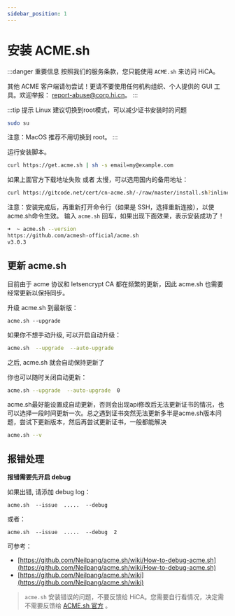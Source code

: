 ```yaml
---
sidebar_position: 1
---
```


# 安装 ACME.sh

:::danger 重要信息
按照我们的服务条款，您只能使用 `ACME.sh` 来访问 HiCA。

其他 ACME 客户端请勿尝试！更请不要使用任何机构组织、个人提供的 GUI 工具。欢迎举报： [report-abuse@corp.hi.cn](mailto:report-abuse@corp.hi.cn)。
:::

:::tip 提示
Linux 建议切换到root模式，可以减少证书安装时的问题

```bash
sudo su
```

注意：MacOS 推荐不用切换到 root。
:::

运行安装脚本。

```bash
curl https://get.acme.sh | sh -s email=my@example.com
```

如果上面官方下载地址失败 或者 太慢，可以选用国内的备用地址：

```bash
curl https://gitcode.net/cert/cn-acme.sh/-/raw/master/install.sh?inline=false | sh -s email=my@example.com
```

注意：安装完成后，再重新打开命令行（如果是 SSH，选择重新连接），以使acme.sh命令生效。
输入 `acme.sh` 回车，如果出现下面效果，表示安装成功了！

```bash
➜  ~ acme.sh --version
https://github.com/acmesh-official/acme.sh
v3.0.3
```


## 更新 acme.sh

目前由于 acme 协议和 letsencrypt CA 都在频繁的更新，因此 acme.sh 也需要经常更新以保持同步。

升级 acme.sh 到最新版：

```
acme.sh --upgrade
```

如果你不想手动升级, 可以开启自动升级：

```bash
acme.sh  --upgrade  --auto-upgrade
```

之后, acme.sh 就会自动保持更新了

你也可以随时关闭自动更新：

```bash
acme.sh --upgrade  --auto-upgrade  0
```

acme.sh最好能设置成自动更新，否则会出现api修改后无法更新证书的情况，也可以选择一段时间更新一次。总之遇到证书突然无法更新多半是acme.sh版本问题，尝试下更新版本，然后再尝试更新证书，一般都能解决

```bash
acme.sh --v
```

## 报错处理

**报错需要先开启 debug**

如果出错, 请添加 debug log：

```
acme.sh  --issue  .....  --debug
```

或者：

```
acme.sh  --issue  .....  --debug  2
```

可参考： 
- [https://github.com/Neilpang/acme.sh/wiki/How-to-debug-acme.sh](https://github.com/Neilpang/acme.sh/wiki/How-to-debug-acme.sh)
- [https://github.com/Neilpang/acme.sh/wiki](https://github.com/Neilpang/acme.sh/wiki)


> `acme.sh` 安装错误的问题，不要反馈给 HiCA。您需要自行看情况，决定需不需要反馈给 [ACME.sh 官方](https://github.com/acmesh-official/acme.sh/issues/new) 。
